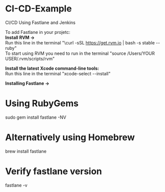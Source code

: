 # CI-CD-Example
CI/CD Using Fastlane and Jenkins

To add Fastlane in your projetc:<br />
**Install RVM ->**<br />
Run this line in the terminal "\curl -sSL https://get.rvm.io | bash -s stable --ruby"<br />
To start using RVM you need to run in the terminal "source /Users/YOUR USER/.rvm/scripts/rvm"<br />

**Install the latest Xcode command-line tools:**<br />
Run this line in the terminal "xcode-select --install"<br />

**Installing Fastlane ->**<br />
# Using RubyGems<br />
sudo gem install fastlane -NV<br />
# Alternatively using Homebrew<br />
brew install fastlane<br />
# Verify fastlane version<br />
fastlane -v<br />

